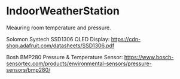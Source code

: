 # IndoorWeatherStation
Meauring room temperature and pressure.

Solomon Systech SSD1306 OLED Display: https://cdn-shop.adafruit.com/datasheets/SSD1306.pdf

Bosh BMP280 Pressure & Temperature Sensor: https://www.bosch-sensortec.com/products/environmental-sensors/pressure-sensors/bmp280/
